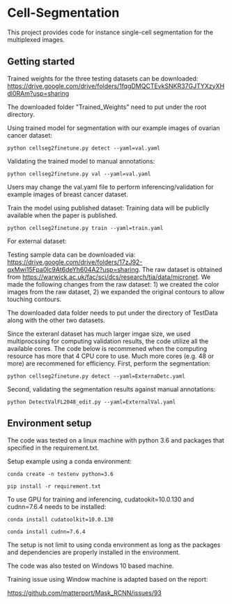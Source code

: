 # Cell-Segmentation
This project provides code for instance single-cell segmentation for the multiplexed images.

## Getting started
Trained weights for the three testing datasets can be downloaded:
https://drive.google.com/drive/folders/1fqgDMQCTEvkSNKR37GJTYXzyXHdl0RAm?usp=sharing

The downloaded folder "Trained_Weights" need to put under the root directory.

Using trained model for segmentation with our example images of ovarian cancer dataset:

```
python cellseg2finetune.py detect --yaml=val.yaml
```

Validating the trained model to manual annotations:
```
python cellseg2finetune.py val --yaml=val.yaml
```
Users may change the val.yaml file to perform inferencing/validation for example images of breast cancer dataset.

Train the model using published dataset:
Training data will be publiclly available when the paper is published.
```
python cellseg2finetune.py train --yaml=train.yaml
```

For external dataset:

Testing sample data can be downloaded via: https://drive.google.com/drive/folders/17zJ92-qxMwi15Fpa0lc9At6deYh604A2?usp=sharing. The raw dataset is obtained from https://warwick.ac.uk/fac/sci/dcs/research/tia/data/micronet. We made the following changes from the raw dataset: 1) we created the color images from the raw dataset, 2) we expanded the original contours to allow touching contours. 

The downloaded data folder needs to put under the directory of TestData along with the other two datasets.

Since the exteranl dataset has much larger imgae size, we used multiprocssing for computing validation results, 
the code utilize all the available cores. The code below is recommened when the computing resource has more that 4 CPU core to use. Much more cores (e.g. 48 or more) are recommened for efficiency.
First, perform the segmentation:
```
python cellseg2finetune.py detect --yaml=ExternaDetc.yaml
```
Second, validating the segmentation results against manual annotations:
```
python DetectValFL2048_edit.py --yaml=ExternalVal.yaml
```


## Environment setup
The code was tested on a linux machine with python 3.6 and packages that specified in the requirement.txt.

Setup example using a conda environment:
```
conda create -n testenv python=3.6
```
```
pip install -r requirement.txt
```

To use GPU for training and inferencing, cudatookit=10.0.130 and cudnn=7.6.4 needs to be installed:
```
conda install cudatoolkit=10.0.130
```
```
conda install cudnn=7.6.4
```

The setup is not limit to using conda environment as long as the packages and dependencies are properly installed in the environment.

The code was also tested on Windows 10 based machine. 

Training issue using Window machine is adapted based on the report:

https://github.com/matterport/Mask_RCNN/issues/93
